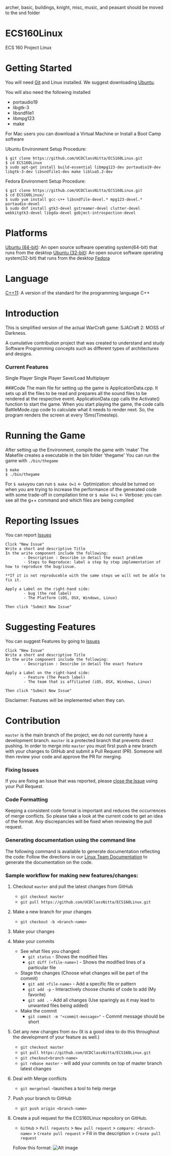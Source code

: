 archer, basic, buildings, knight, misc, music, and peasant should be moved to the snd folder

# ECS160Linux
ECS 160 Project Linux

# Getting Started
You will need [Git](https://git-scm.com/download/) and Linux installed.
We suggest downloading [Ubuntu](https://www.ubuntu.com/download/desktop).

You will also need the following installed
- portaudio19
- libgtk-3
- libsndfile1
- libmpg123
- make

For Mac users you can download a Virtual Machine or Install a Boot Camp software

Ubuntu Environment Setup Procedure:
```
$ git clone https://github.com/UCDClassNitta/ECS160Linux.git
$ cd ECS160Linux
$ sudo apt-get install build-essential libmpg123-dev portaudio19-dev libgtk-3-dev libsndfile1-dev make liblua5.2-dev
```

Fedora Environment Setup Procedure:
```
$ git clone https://github.com/UCDClassNitta/ECS160Linux.git
$ cd ECS160Linux/
$ sudo yum install gcc-c++ libsndfile-devel.* mpg123-devel.* portaudio-devel
$ sudo dnf install gtk3-devel gstreamer-devel clutter-devel webkitgtk3-devel libgda-devel gobject-introspection-devel
```


# Platforms
[Ubuntu (64-bit)](https://www.ubuntu.com/download/desktop): An open source software operating system(64-bit) that runs from the desktop
[Ubuntu (32-bit)](https://www.ubuntu.com/download/desktop): An open source software operating system(32-bit) that runs from the desktop
[Fedora](https://getfedora.org/en/workstation/download/)

# Language
[C++11](http://www.cplusplus.com/info/description/): A version of the standard for the programming language C++

# Introduction
This is simplified version of the actual WarCraft game: SJACraft 2: MOSS of Darkness.

A cumulative contribution project that was created to understand and study Software Programming concepts such as different types of architectures and designs.
### Current Features
Single Player
Single Player Save/Load
Multiplayer

###Code
The main file for setting up the game is ApplicationData.cpp. It sets up all the files to be read and prepares all the sound files to be rendered at the respective event.
ApplicationData.cpp calls the Activate() function to start the game. When you start playing the game, the code calls BattleMode.cpp code to calculate what it needs to render next.
So, the program renders the screen at every 15ms(Timestep).


# Running the Game
After setting up the Environment, compile the game with 'make'
The Makefile creates a executable in the bin folder 'thegame'
You can run the game with ```./bin/thegame```

```
$ make
$ ./bin/thegame
```

For `$ make`you can run
`$ make O=1` <- Optimization: should be turned on when you are trying to increase the performance of the generated code with some trade-off in compilation time
or
`$ make V=1` <- Verbose: you can see all the g++ command and which files are being compiled

# Reporting Issues
You can report [Issues](https://github.com/UCDClassNitta/ECS160Linux/issues)
```
Click "New Issue"
Write a short and descriptive Title
In the write component include the following:
        - Description : Describe in detail the exact problem
        - Steps to Reproduce: label a step by step implementation of how to reproduce the bug/issue.

**If it is not reproduceble with the same steps we will not be able to fix it.

Apply a Label on the right-hand side:
        - bug (the red label)
        - The Platform (iOS, OSX, Windows, Linux)

Then click "Submit New Issue"
```

# Suggesting Features
You can suggest Features by going to [Issues](https://github.com/UCDClassNitta/ECS160Linux/issues)
```
Click "New Issue"
Write a short and descriptive Title
In the write component include the following:
        - Description : Describe in detail the exact feature

Apply a Label on the right-hand side:
        - Feature (The Peach label)
        - The team that is affiliated (iOS, OSX, Windows, Linux)

Then click "Submit New Issue"
```
Disclaimer: Features will be implemented when they can.

# Contribution

`master` is the main branch of the project, we do not currently have a development branch. `master` is a protected branch that prevents direct pushing.
In order to merge into `master` you must first push a new branch with your changes to GitHub and submit a Pull Request (PR). Someone will then review your code and approve the PR for merging.

### Fixing Issues

If you are fixing an Issue that was reported, please [close the Issue](https://help.github.com/articles/closing-issues-using-keywords/) using your Pull Request.

### Code Formatting

Keeping a consistent code format is important and reduces the occurrences of merge conflicts.
So please take a look at the current code to get an idea of the format. Any discrepancies will be fixed when reviewing the pull request.


### Generating documentation using the command line
The following command is available to generate documentation reflecting the code:
Follow the directions in our [Linux Team Documentation](https://github.com/UCDClassNitta/ECS160Docs/tree/master/LinuxDocumentation) to generate the documentation on the code.

### Sample workflow for making new features/changes:
  1. Checkout `master` and pull the latest changes from GitHub
     - `git checkout master`
     - `git pull https://github.com/UCDClassNitta/ECS160Linux.git`
  2. Make a new branch for your changes
     - `git checkout -b <branch-name>`
  3. Make your changes
  4. Make your commits
     - See what files you changed:
       - `git status`  - Shows the modified files
       - `git diff [<file-name>]` - Shows the modified lines of a particular file
     - Stage the changes (Choose what changes will be part of the commit)
       - `git add <file-name>` - Add a specific file or pattern
       - `git add -p` - Interactively choose chunks of code to add (My favorite)
       - `git add .` - Add all changes (Use sparingly as it may lead to unwanted files being added)
     - Make the commit
       - `git commit -m "<commit-message>"` - Commit message should be short
  5. Get any new changes from `dev` (It is a good idea to do this throughout the development of your feature as well.)
     - `git checkout master`
     - `git pull https://github.com/UCDClassNitta/ECS160Linux.git`
     - `git checkout<branch-name>`
     - `git rebase master` - will add your commits on top of master branch latest changes
  6. Deal with Merge conflicts
     - `git mergetool` -launches a tool to help merge
  5. Push your branch to GitHub
     - `git push origin <branch-name>`
  6. Create a pull request for the ECS160Linux repository on GitHub.
     - `GitHub` > `Pull requests` >  `New pull request` > `compare: <branch-name>` > `Create pull request` > Fill in the description > `Create pull request`

      Follow this format:
      ![Alt image](https://cdn.discordapp.com/attachments/365626067500793856/368570684059811850/unknown.png)

